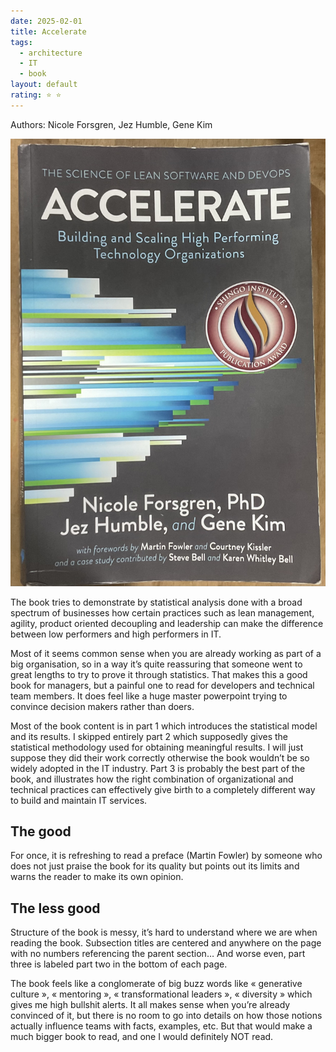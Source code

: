 ```yaml
---
date: 2025-02-01
title: Accelerate
tags:
  - architecture
  - IT
  - book
layout: default
rating: ⭐️ ⭐️
---
```

Authors: Nicole Forsgren, Jez Humble, Gene Kim

![Accelerate](_media/Accelerate-cover.jpeg)

The book tries to demonstrate by statistical analysis done with a broad spectrum of businesses how certain practices such as lean management, agility, product oriented decoupling and leadership can make the difference between low performers and high performers in IT.

Most of it seems common sense when you are already working as part of a big organisation, so in a way it’s quite reassuring that someone went to great lengths to try to prove it through statistics. That makes this a good book for managers, but a painful one to read for developers and technical team members. It does feel like a huge master powerpoint trying to convince decision makers rather than doers.

Most of the book content is in part 1 which introduces the statistical model and its results. I skipped entirely part 2 which supposedly gives the statistical methodology used for obtaining meaningful results. I will just suppose they did their work correctly otherwise the book wouldn’t be so widely adopted in the IT industry. Part 3 is probably the best part of the book, and illustrates how the right combination of organizational and technical practices can effectively give birth to a completely different way to build and maintain IT services.

## The good
For once, it is refreshing to read a preface (Martin Fowler) by someone who does not just praise the book for its quality but points out its limits and warns the reader to make its own opinion.

## The less good
Structure of the book is messy, it’s hard to understand where we are when reading the book. Subsection titles are centered and anywhere on the page with no numbers referencing the parent section… And worse even, part three is labeled part two in the bottom of each page. 

The book feels like a conglomerate of big buzz words like « generative culture », « mentoring », « transformational leaders », « diversity » which gives me high bullshit alerts. It all makes sense when you’re already convinced of it, but there is no room to go into details on how those notions actually influence teams with facts, examples, etc. But that would make a much bigger book to read, and one I would definitely NOT read.